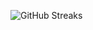 ![GitHub Streaks](https://github-streaks-mqc9.onrender.com/streak/happilli/image?theme=midnight&cache_bust=1742946824)
